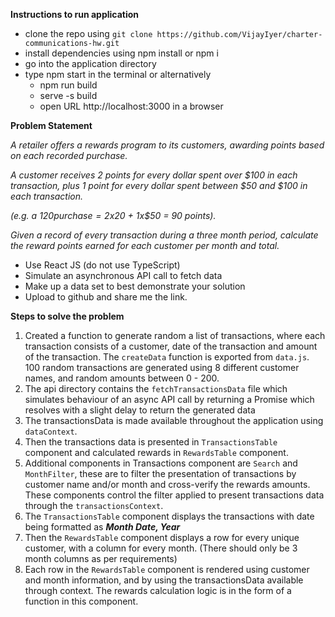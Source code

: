 **Instructions to run application**

- clone the repo using `git clone https://github.com/VijayIyer/charter-communications-hw.git`
- install dependencies using npm install or npm i
- go into the application directory
- type npm start in the terminal or alternatively
  - npm run build
  - serve -s build
  - open URL http://localhost:3000 in a browser

**Problem Statement**

_*A retailer offers a rewards program to its customers, awarding points based on each recorded purchase.*_

_*A customer receives 2 points for every dollar spent over $100 in each transaction, plus 1 point for every dollar spent between $50 and $100 in each transaction.*_

_*(e.g. a $120 purchase = 2x$20 + 1x$50 = 90 points).*_

_*Given a record of every transaction during a three month period, calculate the reward points earned for each customer per month and total.*_

- Use React JS (do not use TypeScript)
- Simulate an asynchronous API call to fetch data
- Make up a data set to best demonstrate your solution
- Upload to github and share me the link.

**Steps to solve the problem**

1. Created a function to generate random a list of transactions, where each transaction consists of a customer, date of the transaction and amount of the transaction. The `createData` function is exported from `data.js`. 100 random transactions are generated using 8 different customer names, and random amounts between 0 - 200.
2. The api directory contains the `fetchTransactionsData` file which simulates behaviour of an async API call by returning a Promise which resolves with a slight delay to return the generated data
3. The transactionsData is made available throughout the application using `dataContext`.
4. Then the transactions data is presented in `TransactionsTable` component and calculated rewards in `RewardsTable` component.
5. Additional components in Transactions component are `Search` and `MonthFilter`, these are to filter the presentation of transactions by customer name and/or month and cross-verify the rewards amounts. These components control the filter applied to present transactions data through the `transactionsContext`.
6. The `TransactionsTable` component displays the transactions with date being formatted as **_Month Date, Year_**
7. Then the `RewardsTable` component displays a row for every unique customer, with a column for every month. (There should only be 3 month columns as per requirements)
8. Each row in the `RewardsTable` component is rendered using customer and month information, and by using the transactionsData available through context. The rewards calculation logic is in the form of a function in this component.
